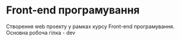 # Front-end програмування

Створення web проекту у рамках курсу Front-end програмування.
Основна робоча гілка - dev